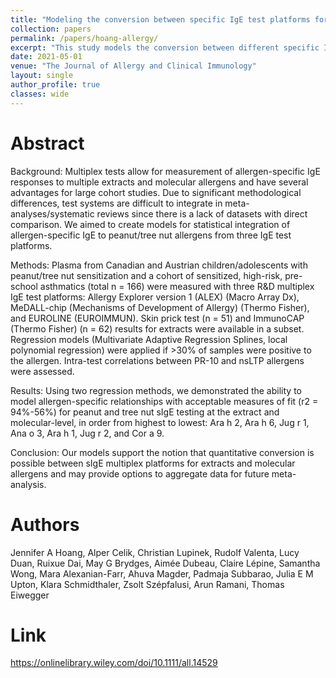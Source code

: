 ```yaml
---
title: "Modeling the conversion between specific IgE test platforms for nut allergens in children and adolescents"
collection: papers
permalink: /papers/hoang-allergy/
excerpt: "This study models the conversion between different specific IgE testing platforms for nut allergens in pediatric populations, aiming to improve diagnostic consistency and clinical decision-making."
date: 2021-05-01
venue: "The Journal of Allergy and Clinical Immunology"
layout: single
author_profile: true
classes: wide
---
```


# Abstract

Background: Multiplex tests allow for measurement of allergen-specific IgE responses to multiple extracts and molecular allergens and have several advantages for large cohort studies. Due to significant methodological differences, test systems are difficult to integrate in meta-analyses/systematic reviews since there is a lack of datasets with direct comparison. We aimed to create models for statistical integration of allergen-specific IgE to peanut/tree nut allergens from three IgE test platforms.

Methods: Plasma from Canadian and Austrian children/adolescents with peanut/tree nut sensitization and a cohort of sensitized, high-risk, pre-school asthmatics (total n = 166) were measured with three R&D multiplex IgE test platforms: Allergy Explorer version 1 (ALEX) (Macro Array Dx), MeDALL-chip (Mechanisms of Development of Allergy) (Thermo Fisher), and EUROLINE (EUROIMMUN). Skin prick test (n = 51) and ImmunoCAP (Thermo Fisher) (n = 62) results for extracts were available in a subset. Regression models (Multivariate Adaptive Regression Splines, local polynomial regression) were applied if >30% of samples were positive to the allergen. Intra-test correlations between PR-10 and nsLTP allergens were assessed.

Results: Using two regression methods, we demonstrated the ability to model allergen-specific relationships with acceptable measures of fit (r2 = 94%-56%) for peanut and tree nut sIgE testing at the extract and molecular-level, in order from highest to lowest: Ara h 2, Ara h 6, Jug r 1, Ana o 3, Ara h 1, Jug r 2, and Cor a 9.

Conclusion: Our models support the notion that quantitative conversion is possible between sIgE multiplex platforms for extracts and molecular allergens and may provide options to aggregate data for future meta-analysis.

# Authors

Jennifer A Hoang, Alper Celik, Christian Lupinek, Rudolf Valenta, Lucy Duan, Ruixue Dai, May G Brydges, Aimée Dubeau, Claire Lépine, Samantha Wong, Mara Alexanian-Farr, Ahuva Magder, Padmaja Subbarao, Julia E M Upton, Klara Schmidthaler, Zsolt Szépfalusi, Arun Ramani, Thomas Eiwegger

# Link

https://onlinelibrary.wiley.com/doi/10.1111/all.14529

